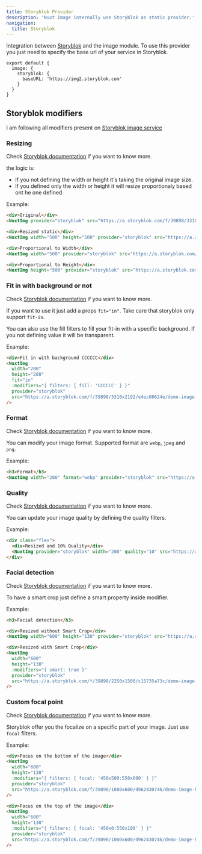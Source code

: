 ```yaml
---
title: Storyblok Provider
description: 'Nuxt Image internally use Storyblok as static provider.'
navigation:
  title: Storyblok
---
```


Integration between [Storyblok](https://www.storyblok.com/docs/image-service/) and the image module. To use this provider you just need to specify the base url of your service in Storyblok.

```js{}[nuxt.config.js]
export default {
  image: {
    storyblok: {
      baseURL: 'https://img2.storyblok.com'
    }
  }
}
```

## Storyblok modifiers

I am following all modifiers present on [Storyblok image service](https://www.storyblok.com/docs/image-service/)

### Resizing

Check [Storyblok documentation](https://www.storyblok.com/docs/image-service#resizing) if you want to know more.

the logic is:

- If you not defining the width or height it's taking the original image size.
- If you defined only the width or height it will resize proportionaly based ont he one defined

Example:

```html
<div>Original</div>
<NuxtImg provider="storyblok" src="https://a.storyblok.com/f/39898/3310x2192/e4ec08624e/demo-image.jpeg" />

<div>Resized static</div>
<NuxtImg width="500" height="500" provider="storyblok" src="https://a.storyblok.com/f/39898/3310x2192/e4ec08624e/demo-image.jpeg" />

<div>Proportional to Width</div>
<NuxtImg width="500" provider="storyblok" src="https://a.storyblok.com/f/39898/3310x2192/e4ec08624e/demo-image.jpeg" />

<div>Proportional to Height</div>
<NuxtImg height="500" provider="storyblok" src="https://a.storyblok.com/f/39898/3310x2192/e4ec08624e/demo-image.jpeg" />
```

### Fit in with background or not

Check [Storyblok documentation](https://www.storyblok.com/docs/image-service#fit-in) if you want to know more.

If you want to use it just add a props `fit="in"`. Take care that storyblok only support `fit-in`.

You can also use the fill filters to fill your fit-in with a specific background. If you not defining value it will be transparent.

Example:

```html
<div>Fit in with background CCCCCC</div>
<NuxtImg
  width="200"
  height="200"
  fit="in"
  :modifiers="{ filters: { fill: 'CCCCCC' } }"
  provider="storyblok"
  src="https://a.storyblok.com/f/39898/3310x2192/e4ec08624e/demo-image.jpeg"
/>
```

### Format

Check [Storyblok documentation](https://www.storyblok.com/docs/image-service#changing-the-format) if you want to know more.

You can modify your image format. Supported format are `webp`, `jpeg` and `png`.

Example:

```html
<h3>Format</h3>
<NuxtImg width="200" format="webp" provider="storyblok" src="https://a.storyblok.com/f/39898/3310x2192/e4ec08624e/demo-image.jpeg" />
```

### Quality

Check [Storyblok documentation](https://www.storyblok.com/docs/image-service#quality-optimization) if you want to know more.

You can update your image quality by defining the quality filters.

Example:

```html
<div class="flex">
  <div>Resized and 10% Quality</div>
  <NuxtImg provider="storyblok" width="200" quality="10" src="https://a.storyblok.com/f/39898/3310x2192/e4ec08624e/demo-image.jpeg" />
</div>
```

### Facial detection

Check [Storyblok documentation](https://www.storyblok.com/docs/image-service#facial-detection-and-smart-cropping) if you want to know more.

To have a smart crop just define a smart property inside modifier.

Example:

```html
<h3>Facial detection</h3>

<div>Resized without Smart Crop</div>
<NuxtImg width="600" height="130" provider="storyblok" src="https://a.storyblok.com/f/39898/2250x1500/c15735a73c/demo-image-human.jpeg" />

<div>Resized with Smart Crop</div>
<NuxtImg
  width="600"
  height="130"
  :modifiers="{ smart: true }"
  provider="storyblok"
  src="https://a.storyblok.com/f/39898/2250x1500/c15735a73c/demo-image-human.jpeg"
/>
```

### Custom focal point

Check [Storyblok documentation](https://www.storyblok.com/docs/image-service#custom-focal-point) if you want to know more.

Storyblok offer you the focalize on a specific part of your image. Just use `focal` filters.

Example:

```html
<div>Focus on the bottom of the image</div>
<NuxtImg
  width="600"
  height="130"
  :modifiers="{ filters: { focal: '450x500:550x600' } }"
  provider="storyblok"
  src="https://a.storyblok.com/f/39898/1000x600/d962430746/demo-image-human.jpeg"
/>

<div>Focus on the top of the image</div>
<NuxtImg
  width="600"
  height="130"
  :modifiers="{ filters: { focal: '450x0:550x100' } }"
  provider="storyblok"
  src="https://a.storyblok.com/f/39898/1000x600/d962430746/demo-image-human.jpeg"
/>
```
